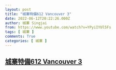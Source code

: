 ```yaml
---
layout: post
title: "城寨特備612 Vancouver 3"
date: 2022-06-12T20:22:26.000Z
author: 城寨 Singjai
from: https://www.youtube.com/watch?v=YPyiIYUl5Fs
tags: [ 城寨 ]
comments: True
categories: [ 城寨 ]
---
```

<!--1655065346000-->
[城寨特備612 Vancouver 3](https://www.youtube.com/watch?v=YPyiIYUl5Fs)
------

<div>

</div>
